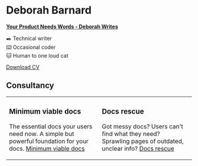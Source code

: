 # Deborah Barnard

**[Your Product Needs Words - Deborah Writes ](https://deborahwrites.com)**

✒️ Technical writer  
⌨️ Occasional coder  
🐱 Human to one loud cat

[Download CV](https://deborahwrites.com/documents/DBarnard_CV.pdf)

## Consultancy

<table><tr><td valign="top" width="50%">

### Minimum viable docs
The essential docs your users need now. A simple but powerful foundation for your docs.
[Minimum viable docs](https://deborahwrites.com/services/minimum-viable-docs/)
</td><td valign="top" width="50%">
  
### Docs rescue
Got messy docs? Users can't find what they need? Sprawling pages of outdated, unclear info?
[Docs rescue](https://deborahwrites.com/services/docs-rescue/)
</td></tr></table>


